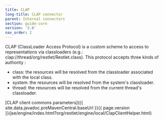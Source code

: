 ```yaml
---
title: CLAP
long-title: CLAP connector
parent: Internal connectors
section: guide-core
version: '2.6'
nav_order: 2
---
```

CLAP (ClassLoader Access Protocol) is a custom scheme to access to
representations via classloaders (e.g.:
clap://thread/org/restlet/Restlet.class). This protocol accepts three
kinds of authority :

-   class: the resources will be resolved from the classloader
    associated with the local class.
-   system: the resources will be resolved from the system's
    classloader.
-   thread: the resources will be resolved from the current thread's
    classloader.

[CLAP client commons
parameters]({{ site.data.javadoc.preMavenCentral.baseUrl }}{{ page.version }}/jse/engine/index.html?org/restlet/engine/local/ClapClientHelper.html)
